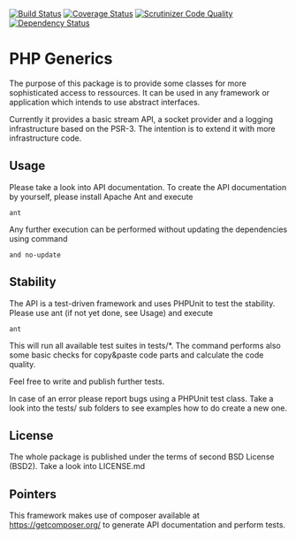 [![Build Status](https://travis-ci.org/maikgreubel/phpgenerics.svg?branch=master)](https://travis-ci.org/maikgreubel/phpgenerics)
[![Coverage Status](https://coveralls.io/repos/maikgreubel/phpgenerics/badge.svg?branch=master)](https://coveralls.io/r/maikgreubel/phpgenerics?branch=master)
[![Scrutinizer Code Quality](https://scrutinizer-ci.com/g/maikgreubel/phpgenerics/badges/quality-score.png?b=master)](https://scrutinizer-ci.com/g/maikgreubel/phpgenerics/?branch=master)
[![Dependency Status](https://www.versioneye.com/user/projects/55e2f9bec6d8f2001d000350/badge.svg?style=flat)](https://www.versioneye.com/user/projects/55e2f9bec6d8f2001d000350)

PHP Generics
==

The purpose of this package is to provide some classes for more sophisticated access to ressources. It can be used in any framework or application which intends to use abstract interfaces.

Currently it provides a basic stream API, a socket provider and a logging infrastructure based on the PSR-3. The intention is to extend it with more infrastructure code.

Usage
--

Please take a look into API documentation. To create the API documentation by yourself, please install Apache Ant and execute

	ant
	
Any further execution can be performed without updating the dependencies using command

	and no-update

	
Stability
--

The API is a test-driven framework and uses PHPUnit to test the stability. Please use ant (if not yet done, see Usage) and execute

	ant
	
This will run all available test suites in tests/*. The command performs also some basic checks for copy&paste code parts and calculate the code quality.
	
Feel free to write and publish further tests.

In case of an error please report bugs using a PHPUnit test class. Take a look into the tests/ sub folders to see examples how to do create a new one.


License
--

The whole package is published under the terms of second BSD License (BSD2). Take a look into LICENSE.md


Pointers
--
This framework makes use of composer available at https://getcomposer.org/ to generate API documentation and perform tests.
